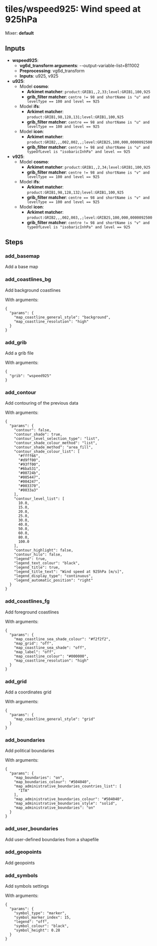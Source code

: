 # tiles/wspeed925: Wind speed at 925hPa

Mixer: **default**

## Inputs

* **wspeed925**:
    * **vg6d_transform arguments**: --output-variable-list=B11002
    * **Preprocessing**: vg6d_transform
    * **Inputs**: u925, v925
* **u925**:
    * Model **cosmo**:
        * **Arkimet matcher**: `product:GRIB1,,2,33;level:GRIB1,100,925`
        * **grib_filter matcher**: `centre != 98 and shortName is "u" and levelType == 100 and level == 925`
    * Model **ifs**:
        * **Arkimet matcher**: `product:GRIB1,98,128,131;level:GRIB1,100,925`
        * **grib_filter matcher**: `centre == 98 and shortName is "u" and levelType == 100 and level == 925`
    * Model **icon**:
        * **Arkimet matcher**: `product:GRIB2,,,002,002,,;level:GRIB2S,100,000,0000092500`
        * **grib_filter matcher**: `centre != 98 and shortName is "u" and typeOfLevel is "isobaricInhPa" and level == 925`
* **v925**:
    * Model **cosmo**:
        * **Arkimet matcher**: `product:GRIB1,,2,34;level:GRIB1,100,925`
        * **grib_filter matcher**: `centre != 98 and shortName is "v" and levelType == 100 and level == 925`
    * Model **ifs**:
        * **Arkimet matcher**: `product:GRIB1,98,128,132;level:GRIB1,100,925`
        * **grib_filter matcher**: `centre == 98 and shortName is "v" and levelType == 100 and level == 925`
    * Model **icon**:
        * **Arkimet matcher**: `product:GRIB2,,,002,003,,;level:GRIB2S,100,000,0000092500`
        * **grib_filter matcher**: `centre != 98 and shortName is "v" and typeOfLevel is "isobaricInhPa" and level == 925`

## Steps

### add_basemap

Add a base map


### add_coastlines_bg

Add background coastlines

With arguments:
```
{
  "params": {
    "map_coastline_general_style": "background",
    "map_coastline_resolution": "high"
  }
}
```

### add_grib

Add a grib file

With arguments:
```
{
  "grib": "wspeed925"
}
```

### add_contour

Add contouring of the previous data

With arguments:
```
{
  "params": {
    "contour": false,
    "contour_shade": true,
    "contour_level_selection_type": "list",
    "contour_shade_colour_method": "list",
    "contour_shade_method": "area_fill",
    "contour_shade_colour_list": [
      "#ffff66",
      "#d9ff00",
      "#93ff00",
      "#6ba531",
      "#00724b",
      "#005447",
      "#004247",
      "#003370",
      "#0033a3"
    ],
    "contour_level_list": [
      10.0,
      15.0,
      20.0,
      25.0,
      30.0,
      40.0,
      50.0,
      60.0,
      80.0,
      100.0
    ],
    "contour_highlight": false,
    "contour_hilo": false,
    "legend": true,
    "legend_text_colour": "black",
    "legend_title": true,
    "legend_title_text": "Wind speed at 925hPa [m/s]",
    "legend_display_type": "continuous",
    "legend_automatic_position": "right"
  }
}
```

### add_coastlines_fg

Add foreground coastlines

With arguments:
```
{
  "params": {
    "map_coastline_sea_shade_colour": "#f2f2f2",
    "map_grid": "off",
    "map_coastline_sea_shade": "off",
    "map_label": "off",
    "map_coastline_colour": "#000000",
    "map_coastline_resolution": "high"
  }
}
```

### add_grid

Add a coordinates grid

With arguments:
```
{
  "params": {
    "map_coastline_general_style": "grid"
  }
}
```

### add_boundaries

Add political boundaries

With arguments:
```
{
  "params": {
    "map_boundaries": "on",
    "map_boundaries_colour": "#504040",
    "map_administrative_boundaries_countries_list": [
      "ITA"
    ],
    "map_administrative_boundaries_colour": "#504040",
    "map_administrative_boundaries_style": "solid",
    "map_administrative_boundaries": "on"
  }
}
```

### add_user_boundaries

Add user-defined boundaries from a shapefile


### add_geopoints

Add geopoints


### add_symbols

Add symbols settings

With arguments:
```
{
  "params": {
    "symbol_type": "marker",
    "symbol_marker_index": 15,
    "legend": "off",
    "symbol_colour": "black",
    "symbol_height": 0.28
  }
}
```

